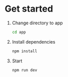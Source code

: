 # Get started

1. Change directory to app

    ```sh
    cd app
    ```

1. Install dependencies

    ```sh
    npm install
    ```

1. Start

    ```sh
    npm run dev
    ```